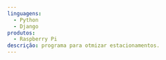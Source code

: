 ```yaml
---
linguagens:
  - Python
  - Django
produtos:
  - Raspberry Pi
descrição: programa para otmizar estacionamentos.
---
```

